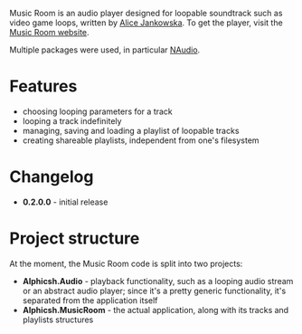 Music Room is an audio player designed for loopable soundtrack such as video game loops, written by [Alice Jankowska](http://alphish.com/). To get the player, visit the [Music Room website](http://software.alphish.com/music-room/).

Multiple packages were used, in particular [NAudio](https://github.com/naudio/NAudio).

# Features

 - choosing looping parameters for a track
 - looping a track indefinitely
 - managing, saving and loading a playlist of loopable tracks
 - creating shareable playlists, independent from one's filesystem

# Changelog

 - **0.2.0.0** - initial release

# Project structure

At the moment, the Music Room code is split into two projects:

 - **Alphicsh.Audio** - playback functionality, such as a looping audio stream or an abstract audio player; since it's a pretty generic functionality, it's separated from the application itself
 - **Alphicsh.MusicRoom** - the actual application, along with its tracks and playlists structures